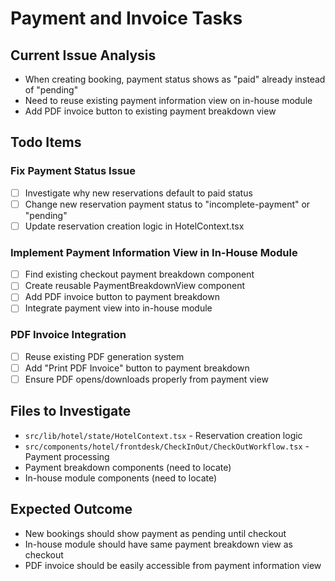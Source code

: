 # Payment and Invoice Tasks

## Current Issue Analysis
- When creating booking, payment status shows as "paid" already instead of "pending"
- Need to reuse existing payment information view on in-house module  
- Add PDF invoice button to existing payment breakdown view

## Todo Items

### Fix Payment Status Issue
- [ ] Investigate why new reservations default to paid status
- [ ] Change new reservation payment status to "incomplete-payment" or "pending"
- [ ] Update reservation creation logic in HotelContext.tsx

### Implement Payment Information View in In-House Module
- [ ] Find existing checkout payment breakdown component
- [ ] Create reusable PaymentBreakdownView component
- [ ] Add PDF invoice button to payment breakdown
- [ ] Integrate payment view into in-house module

### PDF Invoice Integration
- [ ] Reuse existing PDF generation system
- [ ] Add "Print PDF Invoice" button to payment breakdown
- [ ] Ensure PDF opens/downloads properly from payment view

## Files to Investigate
- `src/lib/hotel/state/HotelContext.tsx` - Reservation creation logic
- `src/components/hotel/frontdesk/CheckInOut/CheckOutWorkflow.tsx` - Payment processing
- Payment breakdown components (need to locate)
- In-house module components (need to locate)

## Expected Outcome
- New bookings should show payment as pending until checkout
- In-house module should have same payment breakdown view as checkout
- PDF invoice should be easily accessible from payment information view